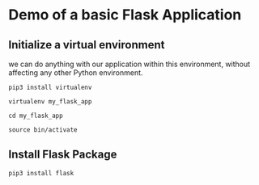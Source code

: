 # Demo of a basic Flask Application

## Initialize a virtual environment

we can do anything with our application within this environment, without affecting any other Python environment.

`pip3 install virtualenv`

`virtualenv my_flask_app`

`cd my_flask_app`

`source bin/activate`

## Install Flask Package

`pip3 install flask`
